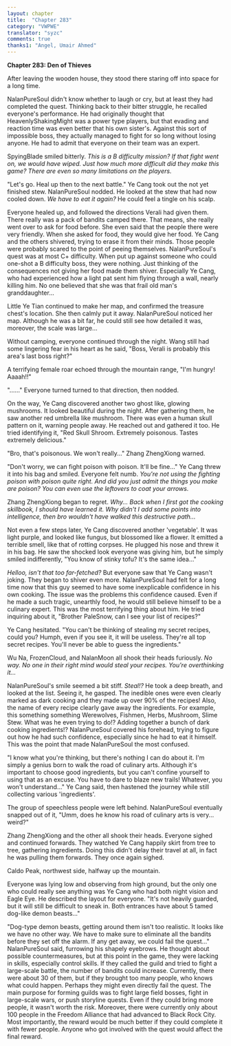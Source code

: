```yaml
---
layout: chapter
title:  "Chapter 283"
category: "VWPWE"
translator: "syzc"
comments: true
thanks1: "Angel, Umair Ahmed"
---
```


**Chapter 283: Den of Thieves**

After leaving the wooden house, they stood there staring off into space for a long time.

NalanPureSoul didn't know whether to laugh or cry, but at least they had completed the quest. Thinking back to their bitter struggle, he recalled everyone's performance. He had originally thought that HeavenlyShakingMight was a power type players, but that evading and reaction time was even better that his own sister's. Against this sort of impossible boss, they actually managed to fight for so long without losing anyone. He had to admit that everyone on their team was an expert.

SpyingBlade smiled bitterly. *This is a B difficulty mission? If that fight went on, we would have wiped. Just how much more difficult did they make this game? There are even so many limitations on the players.*

"Let's go. Heal up then to the next battle." Ye Cang took out the not yet finished stew. NalanPureSoul nodded. He looked at the stew that had now cooled down. *We have to eat it again?* He could feel a tingle on his scalp.

Everyone healed up, and followed the directions Verali had given them. There really was a pack of bandits camped there. That means, she really went over to ask for food before. She even said that the people there were very friendly. When she asked for food, they would give her food. Ye Cang and the others shivered, trying to erase it from their minds. Those people were probably scared to the point of peeing themselves. NalanPureSoul's quest was at most C+ difficulty. When put up against someone who could one-shot a B difficulty boss, they were nothing. Just thinking of the consequences not giving her food made them shiver. Especially Ye Cang, who had experienced how a light pat sent him flying through a wall, nearly killing him. No one believed that she was that frail old man's granddaughter...

Little Ye Tian continued to make her map, and confirmed the treasure chest's location. She then calmly put it away. NalanPureSoul noticed her map. Although he was a bit far, he could still see how detailed it was, moreover, the scale was large...

Without camping, everyone continued through the night. Wang still had some lingering fear in his heart as he said, "Boss, Verali is probably this area's last boss right?"

A terrifying female roar echoed through the mountain range, "I'm hungry! Aaaah!!"

"......" Everyone turned turned to that direction, then nodded.

On the way, Ye Cang discovered another two ghost like, glowing mushrooms. It looked beautiful during the night. After gathering them, he saw another red umbrella like mushroom. There was even a human skull pattern on it, warning people away. He reached out and gathered it too. He tried identifying it, "Red Skull Shroom. Extremely poisonous. Tastes extremely delicious."

"Bro, that's poisonous. We won't really..." Zhang ZhengXiong warned.

"Don't worry, we can fight poison with poison. It'll be fine..." Ye Cang threw it into his bag and smiled. Everyone felt numb. *You're not using the fighting poison with poison quite right. And did you just admit the things you make are poison? You can even use the leftovers to coat your arrows.*

Zhang ZhengXiong began to regret. *Why... Back when I first got the cooking skillbook, I should have learned it. Why didn't I add some points into intelligence, then bro wouldn't have walked this destructive path...*

Not even a few steps later, Ye Cang discovered another 'vegetable'. It was light purple, and looked like fungus, but blossomed like a flower. It emitted a terrible smell, like that of rotting corpses. He plugged his nose and threw it in his bag. He saw the shocked look everyone was giving him, but he simply smiled indifferently, "You know of stinky tofu? It's the same idea..."

*Helloo, isn't that too far-fetched?* But everyone saw that Ye Cang wasn't joking. They began to shiver even more. NalanPureSoul had felt for a long time now that this guy seemed to have some inexplicable confidence in his own cooking. The issue was the problems this confidence caused. Even if he made a such tragic, unearthly food, he would still believe himself to be a culinary expert. This was the most terrifying thing about him. He tried inquiring about it, "Brother PaleSnow, can I see your list of recipes?"

Ye Cang hesitated. "You can't be thinking of stealing my secret recipes, could you? Humph, even if you see it, it will be useless. They're all top secret recipes. You'll never be able to guess the ingredients."

Wu Na, FrozenCloud, and NalanMoon all shook their heads furiously. *No way. No one in their right mind would steal your recipes. You're overthinking it...*

NalanPureSoul's smile seemed a bit stiff. *Steal!?* He took a deep breath, and looked at the list. Seeing it, he gasped. The inedible ones were even clearly marked as dark cooking and they made up over 90% of the recipes! Also, the name of every recipe clearly gave away the ingredients. For example, this something something Werewolves, Fishmen, Herbs, Mushroom, Slime Stew. What was he even trying to do!? Adding together a bunch of dark cooking ingredients!? NalanPureSoul covered his forehead, trying to figure out how he had such confidence, especially since he had to eat it himself. This was the point that made NalanPureSoul the most confused.

"I know what you're thinking, but there's nothing I can do about it. I'm simply a genius born to walk the road of culinary arts. Although it's important to choose good ingredients, but you can't confine yourself to using that as an excuse. You have to dare to blaze new trails! Whatever, you won't understand..." Ye Cang said, then hastened the journey while still collecting various 'ingredients'.

The group of speechless people were left behind. NalanPureSoul eventually snapped out of it, "Umm, does he know his road of culinary arts is very... weird?"

Zhang ZhengXiong and the other all shook their heads. Everyone sighed and continued forwards. They watched Ye Cang happily skirt from tree to tree, gathering ingredients. Doing this didn't delay their travel at all, in fact he was pulling them forwards. They once again sighed.

Caldo Peak, northwest side, halfway up the mountain.

Everyone was lying low and observing from high ground, but the only one who could really see anything was Ye Cang who had both night vision and Eagle Eye. He described the layout for everyone. "It's not heavily guarded, but it will still be difficult to sneak in. Both entrances have about 5 tamed dog-like demon beasts..."

"Dog-type demon beasts, getting around them isn't too realistic. It looks like we have no other way. We have to make sure to eliminate all the bandits before they set off the alarm. If any get away, we could fail the quest..." NalanPureSoul said, furrowing his shapely eyebrows. He thought about possible countermeasures, but at this point in the game, they were lacking in skills, especially control skills. If they called the guild and tried to fight a large-scale battle, the number of bandits could increase. Currently, there were about 30 of them, but if they brought too many people, who knows what could happen. Perhaps they might even directly fail the quest. The main purpose for forming guilds was to fight large field bosses, fight in large-scale wars, or push storyline quests. Even if they could bring more people, it wasn't worth the risk. Moreover, there were currently only about 100 people in the Freedom Alliance that had advanced to Black Rock City. Most importantly, the reward would be much better if they could complete it with fewer people. Anyone who got involved with the quest would affect the final reward.

